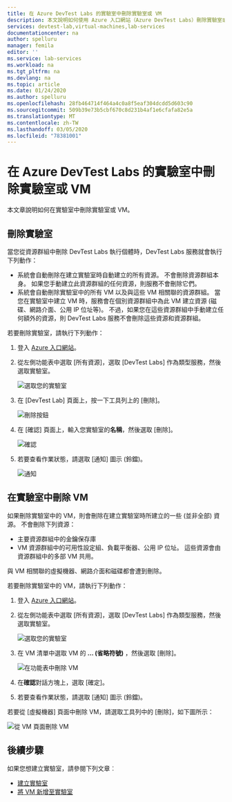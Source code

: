 ```yaml
---
title: 在 Azure DevTest Labs 的實驗室中刪除實驗室或 VM
description: 本文說明如何使用 Azure 入口網站（Azure DevTest Labs）刪除實驗室或刪除實驗室中的 VM。
services: devtest-lab,virtual-machines,lab-services
documentationcenter: na
author: spelluru
manager: femila
editor: ''
ms.service: lab-services
ms.workload: na
ms.tgt_pltfrm: na
ms.devlang: na
ms.topic: article
ms.date: 01/24/2020
ms.author: spelluru
ms.openlocfilehash: 28fb464714f464a4c0a8f5eaf304dcdd5d603c90
ms.sourcegitcommit: 509b39e73b5cbf670c8d231b4af1e6cfafa82e5a
ms.translationtype: MT
ms.contentlocale: zh-TW
ms.lasthandoff: 03/05/2020
ms.locfileid: "78381001"
---
```

# <a name="delete-a-lab-or-vm-in-a-lab-in-azure-devtest-labs"></a>在 Azure DevTest Labs 的實驗室中刪除實驗室或 VM
本文章說明如何在實驗室中刪除實驗室或 VM。

## <a name="delete-a-lab"></a>刪除實驗室
當您從資源群組中刪除 DevTest Labs 執行個體時，DevTest Labs 服務就會執行下列動作： 

- 系統會自動刪除在建立實驗室時自動建立的所有資源。 不會刪除資源群組本身。 如果您手動建立此資源群組的任何資源，則服務不會刪除它們。 
- 系統會自動刪除實驗室中的所有 VM 以及與這些 VM 相關聯的資源群組。 當您在實驗室中建立 VM 時，服務會在個別資源群組中為此 VM 建立資源 (磁碟、網路介面、公用 IP 位址等)。 不過，如果您在這些資源群組中手動建立任何額外的資源，則 DevTest Labs 服務不會刪除這些資源和資源群組。 

若要刪除實驗室，請執行下列動作： 

1. 登入 [Azure 入口網站](https://portal.azure.com)。
2. 從左側功能表中選取 [所有資源]，選取 [DevTest Labs] 作為類型服務，然後選取實驗室。

    ![選取您的實驗室](media/devtest-lab-delete-lab-vm/select-lab.png)
3. 在 [DevTest Lab] 頁面上，按一下工具列上的 [刪除]。 

    ![刪除按鈕](media/devtest-lab-delete-lab-vm/delete-button.png)
4. 在 [確認] 頁面上，輸入您實驗室的**名稱**，然後選取 [刪除]。 

    ![確認](media/devtest-lab-delete-lab-vm/confirm-delete.png)
5. 若要查看作業狀態，請選取 [通知] 圖示 (鈴鐺)。 

    ![通知](media/devtest-lab-delete-lab-vm/delete-status.png)

 
## <a name="delete-a-vm-in-a-lab"></a>在實驗室中刪除 VM
如果刪除實驗室中的 VM，則會刪除在建立實驗室時所建立的一些 (並非全部) 資源。 不會刪除下列資源： 

-   主要資源群組中的金鑰保存庫
-   VM 資源群組中的可用性設定組、負載平衡器、公用 IP 位址。 這些資源會由資源群組中的多部 VM 共用。 

與 VM 相關聯的虛擬機器、網路介面和磁碟都會遭到刪除。 

若要刪除實驗室中的 VM，請執行下列動作： 

1. 登入 [Azure 入口網站](https://portal.azure.com)。
2. 從左側功能表中選取 [所有資源]，選取 [DevTest Labs] 作為類型服務，然後選取實驗室。

    ![選取您的實驗室](media/devtest-lab-delete-lab-vm/select-lab.png)
3. 在 VM 清單中選取 VM 的 **... (省略符號)** ，然後選取 [刪除]。 

    ![在功能表中刪除 VM](media/devtest-lab-delete-lab-vm/delete-vm-menu-in-list.png)
4. 在**確認**對話方塊上，選取 [確定]。 
5. 若要查看作業狀態，請選取 [通知] 圖示 (鈴鐺)。 

若要從 [虛擬機器] 頁面中刪除 VM，請選取工具列中的 [刪除]，如下圖所示：

![從 VM 頁面刪除 VM](media/devtest-lab-delete-lab-vm/delete-from-vm-page.png) 


## <a name="next-steps"></a>後續步驟
如果您想建立實驗室，請參閱下列文章︰ 

- [建立實驗室](devtest-lab-create-lab.md)
- [將 VM 新增至實驗室](devtest-lab-add-vm.md)